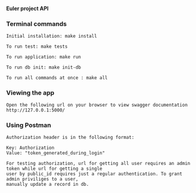 #### Euler project API

### Terminal commands

    Initial installation: make install

    To run test: make tests

    To run application: make run
    
    To run db init: make init-db

    To run all commands at once : make all


### Viewing the app ###

    Open the following url on your browser to view swagger documentation
    http://127.0.0.1:5000/


### Using Postman ####

    Authorization header is in the following format:

    Key: Authorization
    Value: "token_generated_during_login"

    For testing authorization, url for getting all user requires an admin token while url for getting a single
    user by public_id requires just a regular authentication. To grant admin priviliges to a user, 
    manually update a record in db.